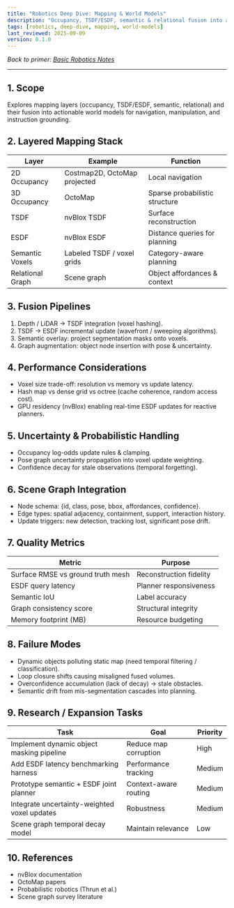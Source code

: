 ```yaml
---
title: "Robotics Deep Dive: Mapping & World Models"
description: "Occupancy, TSDF/ESDF, semantic & relational fusion into actionable world models."
tags: [robotics, deep-dive, mapping, world-models]
last_reviewed: 2025-09-09
version: 0.1.0
---
```


*Back to primer: [Basic Robotics Notes](basic_robotics_notes.md)*

---
## 1. Scope

Explores mapping layers (occupancy, TSDF/ESDF, semantic, relational) and their fusion into actionable world models for navigation, manipulation, and instruction grounding.

## 2. Layered Mapping Stack

| Layer | Example | Function |
|-------|---------|----------|
| 2D Occupancy | Costmap2D, OctoMap projected | Local navigation |
| 3D Occupancy | OctoMap | Sparse probabilistic structure |
| TSDF | nvBlox TSDF | Surface reconstruction |
| ESDF | nvBlox ESDF | Distance queries for planning |
| Semantic Voxels | Labeled TSDF / voxel grids | Category-aware planning |
| Relational Graph | Scene graph | Object affordances & context |

## 3. Fusion Pipelines

1. Depth / LiDAR → TSDF integration (voxel hashing).
2. TSDF → ESDF incremental update (wavefront / sweeping algorithms).
3. Semantic overlay: project segmentation masks onto voxels.
4. Graph augmentation: object node insertion with pose & uncertainty.

## 4. Performance Considerations

- Voxel size trade-off: resolution vs memory vs update latency.
- Hash map vs dense grid vs octree (cache coherence, random access cost).
- GPU residency (nvBlox) enabling real-time ESDF updates for reactive planners.

## 5. Uncertainty & Probabilistic Handling

- Occupancy log-odds update rules & clamping.
- Pose graph uncertainty propagation into voxel update weighting.
- Confidence decay for stale observations (temporal forgetting).

## 6. Scene Graph Integration

- Node schema: {id, class, pose, bbox, affordances, confidence}.
- Edge types: spatial adjacency, containment, support, interaction history.
- Update triggers: new detection, tracking lost, significant pose drift.

## 7. Quality Metrics

| Metric | Purpose |
|--------|---------|
| Surface RMSE vs ground truth mesh | Reconstruction fidelity |
| ESDF query latency | Planner responsiveness |
| Semantic IoU | Label accuracy |
| Graph consistency score | Structural integrity |
| Memory footprint (MB) | Resource budgeting |

## 8. Failure Modes

- Dynamic objects polluting static map (need temporal filtering / classification).
- Loop closure shifts causing misaligned fused volumes.
- Overconfidence accumulation (lack of decay) -> stale obstacles.
- Semantic drift from mis-segmentation cascades into planning.

## 9. Research / Expansion Tasks

| Task | Goal | Priority |
|------|------|----------|
| Implement dynamic object masking pipeline | Reduce map corruption | High |
| Add ESDF latency benchmarking harness | Performance tracking | Medium |
| Prototype semantic + ESDF joint planner | Context-aware routing | Medium |
| Integrate uncertainty-weighted voxel updates | Robustness | Medium |
| Scene graph temporal decay model | Maintain relevance | Low |

## 10. References

- nvBlox documentation
- OctoMap papers
- Probabilistic robotics (Thrun et al.)
- Scene graph survey literature
